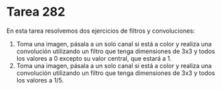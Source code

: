 # Tarea 282

En esta tarea resolvemos dos ejercicios de filtros y convoluciones:

1. Toma una imagen, pásala a un solo canal si está a color y realiza una convolución utilizando un filtro que tenga dimensiones de 3x3 y todos los valores a 0 excepto su valor central, que estará a 1.
2. Toma una imagen, pásala a un solo canal si está a color y realiza una convolución utilizando un filtro que tenga dimensiones de 3x3 y todos los valores a 1/5.
